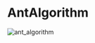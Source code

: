 # AntAlgorithm
 
![ant_algorithm](https://github.com/user-attachments/assets/68338588-c9cd-4f84-819c-7fc52fe66351)
